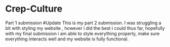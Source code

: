 # Crep-Culture
Part 1 submission
#Update
This is my part 2 submission. I was struggling a bit with styling my website , however i did the best i could thus far, hopefully with my final submission i am able to style everything properly, make sure everything interacts well and my website is fully functional.
